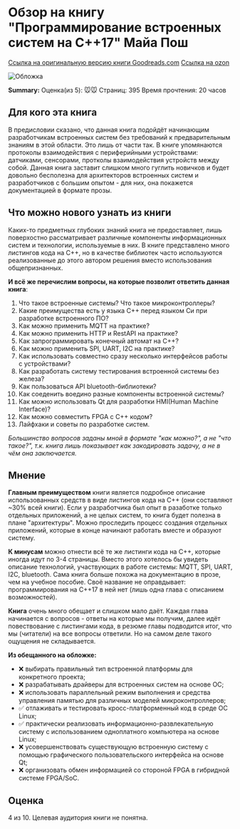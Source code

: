 # Обзор на книгу "Программирование встроенных систем на C++17" Майа Пош

[Ссылка на оригинальную версию книги Goodreads.com](https://www.goodreads.com/book/show/43845394-hands-on-embedded-programming-with-c-17?from_search=true&from_srp=true&qid=fVkg65UtaC&rank=1)
[Ссылка на ozon](https://www.ozon.ru/product/programmirovanie-vstroennyh-sistem-na-s-17-217051440/?asb=noBmOBkEliEqNjv2JiIZ8HQbN05RVQyMMqiQgR2gEdY%253D&asb2=0mXnPVUG919KFULYddfyEW-dnx-tPBN4l0wioFQd1rpE2JafcboEKL6SXTa5QE-s&keywords=%D0%BF%D1%80%D0%BE%D0%B3%D1%80%D0%B0%D0%BC%D0%BC%D0%B8%D1%80%D0%BE%D0%B2%D0%B0%D0%BD%D0%B8%D0%B5+%D0%B2%D1%81%D1%82%D1%80%D0%BE%D0%B5%D0%BD%D0%BD%D1%8B%D1%85+%D1%81%D0%B8%D1%81%D1%82%D0%B5%D0%BC&sh=bu_wy1X8tg)

![Обложка](https://dmkpress.com/images/cms/thumbs/a5b0aeaa3fa7d6e58d75710c18673bd7ec6d5f6d/x978-5-97060-785-5_270_369_jpg__100.jpg.pagespeed.ic.lXPUmB4gLi.webp)

__Summary:__
Оценка(из 5): 🐭🐭
Страниц: 395
Время прочтения: 20 часов

## Для кого эта книга

В предисловии сказано, что данная книга подойдёт начинающим разработчикам встроенных систем без требований к предварительным знаниям в этой области. Это лишь от части так.
В книге упомянаются протоколы взаимодействия с периферийными устройствами: датчиками, сенсорами, протколы взаимодействия устройств между собой. Данная книга заставит слишком много гуглить новичков и будет довольно бесполезна для архитекторов встроенных систем и разработчиков с большим опытом - для них, она покажется документацией в формате прозы.

## Что можно нового узнать из книги

Каких-то предметных глубоких знаний книга не предоставляет, лишь поверхостно рассматривает различные компоненты информационных систем и технологии, используемые в них. В книге представлено много листингов кода на C++, но в качестве библиотек часто используются реализованные до этого автором решения вместо использования общепризнанных.

__И всё же перечислим вопросы, на которые позволит ответить данная книга__:

1. Что такое встроенные системы? Что такое микроконтроллеры?
2. Какие преимущества есть у языка C++ перед языком Си при разработке встроенного ПО? 
3. Как можно применить MQTT на практике?
4. Как можно применить HTTP и RestAPI на практике?
5. Как запрограммировать конечный автомат на C++?
6. Как можно применить SPI, UART, I2C на практике?
7. Как использовать совместно сразу несколько интерфейсов работы с устройствами?
8. Как разработать систему тестирования встроенной системы без железа?
9. Как пользоваться API bluetooth-библиотеки?
10. Как соеденить воедино разные компоненты встроенной системы?
11. Как можно использовать Qt для разработки HMI(Human Machine Interface)?
12. Как можно совместить FPGA с C++ кодом?
13. Лайфхаки и советы по разработке систем.

_Большинство вопросов заданы мной в формате "как можно?", а не "что такое?", т.к. книга лишь показывает как закодировать задачу, а не в чём она заключается._

## Мнение

__Главным преимуществом__ книги является подробное описание использованных средств в виде листингов кода на C++ (они составляют ~30% всей книги). Если у разработчика был опыт в разаботке только отдельных приложений, а не целых систем, то книга будет полезна в плане "архитектуры". Можно проследить процесс создания отдельных приложений, которые в конце начинают работать вместе и образуют систему.

__К минусам__ можно отнести всё те же листинги кода на C++, которые иногда идут по 3-4 страницы. Вместо этого хотелось бы увидеть описание технологий, участвующих в работе системы: MQTT, SPI, UART, I2C, bluetooth. Сама книга больше похожа на документацию в прозе, чем на учебное пособие. Своё название не оправдывает: программирования на C++17 в ней нет (лишь одна глава с описанием возможностей).

__Книга__ очень много обещает и слишком мало даёт. Каждая глава начинается с вопросов - ответы на которые мы получим, далее идёт повествование с листингами кода, в резюме главы подводится итог, что мы (читатели) на все вопросы ответили. Но на самом деле такого ощущения не складывается.

__Из обещанного на обложке:__
- ❌ выбирать правильный тип встроенной платформы для конкретного проекта;
- ❌ разрабатывать драйверы для встроенных систем на основе ОС;
- ❌ использовать параллельный режим выполнения и средства управления
памятью для различных моделей микроконтроллеров;
- ✅ отлаживать и тестировать кросс-платформенный код в среде ОС Linux;
- ✅ практически реализовать информационно-развлекательную систему
с использованием одноплатного компьютера на основе Linux;
- ❌ усовершенствовать существующую встроенную систему с помощью
графического пользовательского интерфейса на основе Qt;
- ❌ организовать обмен информацией со стороной FPGA в гибридной системе
FPGA/SoC.

## Оценка

4 из 10.
Целевая аудитория книги не понятна.
